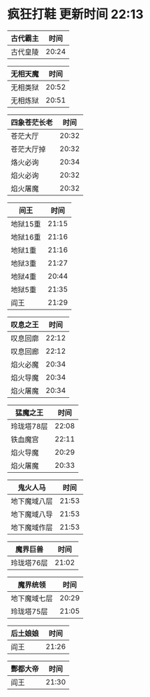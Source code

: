 # 疯狂打鞋 更新时间 22:13

| 古代霸主   | 时间    |
|--------|-------|
| 古代皇陵 | 20:24 |

| 无相天魔   | 时间    |
|--------|-------|
| 无相类狱 | 20:52 |
| 无相炼狱 | 20:51 |

| 四象苍茫长老   | 时间    |
|--------|-------|
| 苍茫大厅 | 20:32 |
| 苍茫大厅掉 | 20:32 |
| 烙火必询 | 20:34 |
| 焰火必询 | 20:32 |
| 焰火屠魔 | 20:32 |

| 间王   | 时间    |
|--------|-------|
| 地狱15重 | 21:15 |
| 地狱16重 | 21:16 |
| 地狱1重 | 21:16 |
| 地狱3重 | 21:27 |
| 地狱4重 | 20:44 |
| 地狱5重 | 21:35 |
| 阎王 | 21:29 |

| 叹息之王   | 时间    |
|--------|-------|
| 叹息回廓 | 22:12 |
| 叹息回廊 | 22:12 |
| 焰火必魔 | 20:34 |
| 焰火导魔 | 20:34 |
| 焰火屠魔 | 20:34 |

| 猛魔之王   | 时间    |
|--------|-------|
| 玲珑塔78层 | 22:08 |
| 铁血魔宫 | 22:11 |
| 焰火导魔 | 20:29 |
| 焰火屠魔 | 20:33 |

| 鬼火人马   | 时间    |
|--------|-------|
| 地下魔域八层 | 21:53 |
| 地下魔域八导 | 21:53 |
| 地下魔域作层 | 21:53 |

| 魔界巨兽   | 时间    |
|--------|-------|
| 玲珑塔76层 | 21:02 |

| 魔界统领   | 时间    |
|--------|-------|
| 地下魔域七层 | 20:29 |
| 玲珑塔75层 | 21:05 |

| 后土娘娘   | 时间    |
|--------|-------|
| 阎王 | 21:26 |

| 酆都大帝   | 时间    |
|--------|-------|
| 阎王 | 21:30 |